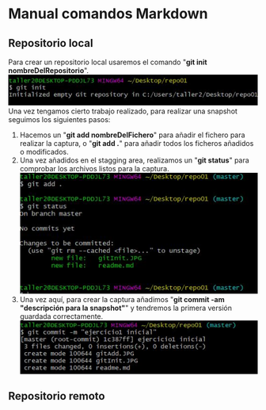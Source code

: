 # Manual comandos Markdown

## Repositorio local

Para crear un repositorio local usaremos el comando "**git init nombreDelRepositorio**".  
![image](gitInit.JPG)  
Una vez tengamos cierto trabajo realizado, para realizar una snapshot seguimos los siguientes pasos:  
1. Hacemos un "**git add nombreDelFichero**" para añadir el fichero para realizar la captura, o "**git add .**" para añadir todos los ficheros añadidos o modificados.  
2. Una vez añadidos en el stagging area, realizamos un "**git status**" para comprobar los archivos listos para la captura.  
![image](gitAdd.JPG)  
3. Una vez aquí, para crear la captura añadimos "**git commit -am "descripción para la snapshot"**" y tendremos la primera versión guardada correctamente.  
![image](gitCommit.JPG)

## Repositorio remoto  

